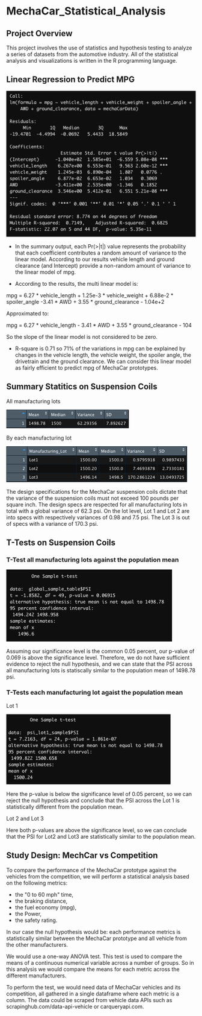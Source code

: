 # MechaCar_Statistical_Analysis

## Project Overview

This project involves the use of statistics and hypothesis testing to analyze a series of datasets from the automotive industry.
All of the statistical analysis and visualizations is written in the R programming language.

## Linear Regression to Predict MPG

![alt text](https://github.com/SThieshen/MechaCar_Statistical_Analysis/blob/main/resources/linear_reg1.png)


- In the summary output, each Pr(>|t|) value represents the probability that each coefficient contributes a random amount of variance to the linear model. According to our results vehicle length and ground clearance (and Intercept) provide a non-random amount of variance to the linear model of mpg.

- According to the results, the multi linear model is:

mpg = 6.27 * vehicle_length + 1.25e-3 * vehicle_weight + 6.88e-2 * spoiler_angle -3.41 * AWD + 3.55 * ground_clearance - 1.04e+2

  Approximated to:
  
mpg = 6.27 * vehicle_length - 3.41 * AWD + 3.55 * ground_clearance - 104  


So the slope of the linear model is not considered to be zero.

- R-square is 0.71 so 71% of the variations in mpg can be explained by changes in the vehicle length, the vehicle weight, the spoiler angle, the drivetrain and the ground clearance. We can consider this linear model as fairly efficient to predict mpg of MechaCar prototypes.

## Summary Statitics on Suspension Coils

All manufacturing lots

![alt text](resources/all_man_lots.png)

By each manufacturing lot

![alt text](https://github.com/SThieshen/MechaCar_Statistical_Analysis/blob/main/resources/ea_man_lots.png)

The design specifications for the MechaCar suspension coils dictate that the variance of the suspension coils must not exceed 100 pounds per square inch.
The design specs are respected for all manufacturing lots in total with a global variance of 62.3 psi.
On the lot level, Lot 1 and Lot 2 are into specs with respectively variances of 0.98 and 7.5 psi. The Lot 3 is out of specs with a variance of 170.3 psi.


## T-Tests on Suspension Coils

### T-Test all manufacturing lots against the population mean

![alt text](resources/Test_all1.png)

Assuming our significance level is the common 0.05 percent, our p-value of 0.069 is above the significance level. Therefore, we do not have sufficient evidence to reject the null hypothesis, and we can state that the PSI across all manufacturing lots is statiscally similar to the population mean of 1498.78 psi.

### T-Tests each manufacturing lot agaist the population mean

Lot 1

![alt text](resources/Test_ea_lot1.png)



Here the p-value is below the significance level of 0.05 percent, so we can reject the null hypothesis and conclude that the PSI across the Lot 1 is statistically different from the population mean.

Lot 2 and Lot 3





Here both p-values are above the significance level, so we can conclude that the PSI for Lot2 and Lot3 are statistically similar to the population mean.

## Study Design: MechCar vs Competition

To compare the performance of the MechaCar prototype against the vehicles from the competition, we will perform a statistical analysis based on the following metrics:

- the "0 to 60 mph" time,
- the braking distance,
- the fuel economy (mpg),
- the Power,
- the safety rating.

In our case the null hypothesis would be: each performance metrics is statistically similar between the MechaCar prototype and all vehicle from the other manufacturers.

We would use a one-way ANOVA test. This test is used to compare the means of a continuous numerical variable across a number of groups.
So in this analysis we would compare the means for each metric across the different manufacturers.

To perform the test, we would need data of MechaCar vehicles and its competition, all gathered in a single dataframe where each metric is a column.
The data could be scraped from vehicle data APIs such as scrapinghub.com/data-api-vehicle or carqueryapi.com.
